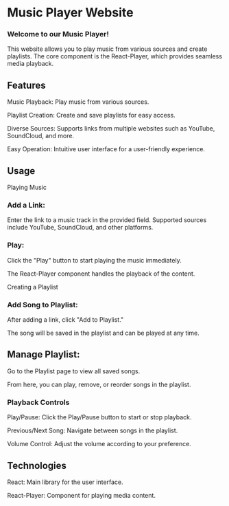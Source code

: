 # Music Player Website
### Welcome to our Music Player! 

This website allows you to play music from various sources and create playlists. The core component is the React-Player, which provides seamless media playback.


## Features
Music Playback: Play music from various sources.

Playlist Creation: Create and save playlists for easy access.

Diverse Sources: Supports links from multiple websites such as YouTube, SoundCloud, and more.

Easy Operation: Intuitive user interface for a user-friendly experience.
## Usage
Playing Music
### Add a Link:

Enter the link to a music track in the provided field.
Supported sources include YouTube, SoundCloud, and other platforms.
### Play:

Click the "Play" button to start playing the music immediately.

The React-Player component handles the playback of the content.

Creating a Playlist

### Add Song to Playlist:

After adding a link, click "Add to Playlist."

The song will be saved in the playlist and can be played at any time.
## Manage Playlist:

Go to the Playlist page to view all saved songs.

From here, you can play, remove, or reorder songs in the playlist.

### Playback Controls
Play/Pause: Click the Play/Pause button to start or stop playback.

Previous/Next Song: Navigate between songs in the playlist.

Volume Control: Adjust the volume according to your preference.
## Technologies
React: Main library for the user interface.

React-Player: Component for playing media content.